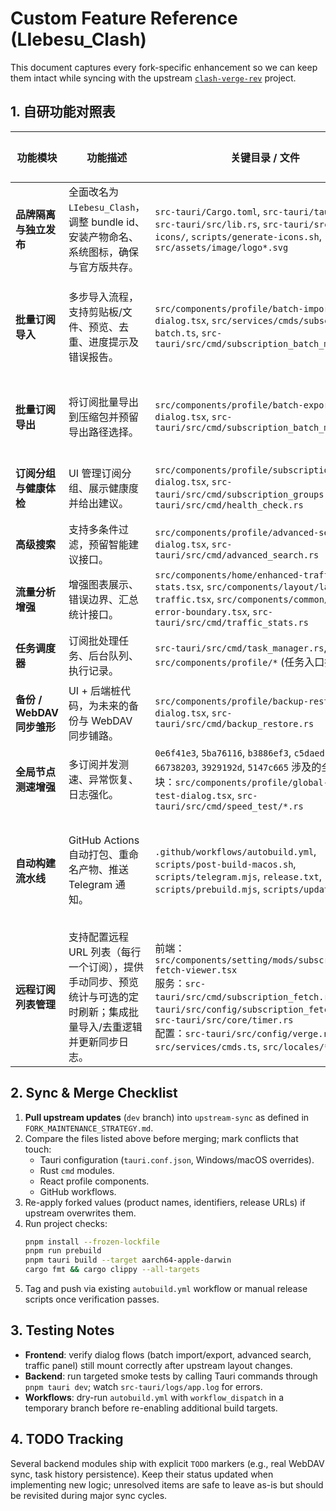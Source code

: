 # Custom Feature Reference (LIebesu_Clash)

This document captures every fork-specific enhancement so we can keep them intact while syncing with the upstream [`clash-verge-rev`](https://github.com/clash-verge-rev/clash-verge-rev) project.

## 1. 自研功能对照表

| 功能模块 | 功能描述 | 关键目录 / 文件 | 主要提交（main 分支） | 依赖条件与注意事项 |
| --- | --- | --- | --- | --- |
| **品牌隔离与独立发布** | 全面改名为 `LIebesu_Clash`，调整 bundle id、安装产物命名、系统图标，确保与官方版共存。 | `src-tauri/Cargo.toml`, `src-tauri/tauri*.json`, `src-tauri/src/lib.rs`, `src-tauri/src/main.rs`, `icons/`, `scripts/generate-icons.sh`, `src/assets/image/logo*.svg` | `59a8c099`, `920b4d17`, `3d66f8b9`, `f900b154`, `3d66f8b9` | 依赖自定义图标素材，macOS 需要 `APPLE_SIGNING_IDENTITY` 占位签名；合并 upstream 时注意保留 bundle id、`productName`、DMG 重命名脚本。 |
| **批量订阅导入** | 多步导入流程，支持剪贴板/文件、预览、去重、进度提示及错误报告。 | `src/components/profile/batch-import-dialog.tsx`, `src/services/cmds/subscription-batch.ts`, `src-tauri/src/cmd/subscription_batch_manager.rs` | `316639c7`, `94cd8bb2`, `0cc6495d`, `ab30ace5`, `62af1520`, `0db2e373`, `152d5370`, `e0bfe03c` | 前端依赖 `@tauri-apps/plugin-dialog`、`@tauri-apps/plugin-fs`；Rust 使用 `serde_yaml_ng`, `reqwest`; 需要新增 Tauri `allowlist` 权限。 |
| **批量订阅导出** | 将订阅批量导出到压缩包并预留导出路径选择。 | `src/components/profile/batch-export-dialog.tsx`, `src-tauri/src/cmd/subscription_batch_manager.rs` | `262bb097`, `62af1520`, `ab30ace5`, `0db2e373` | Rust 侧仍有 `TODO`（文件尺寸统计、节点数量限制），与导入共享 `subscription_batch_manager`；关注路径权限。 |
| **订阅分组与健康体检** | UI 管理订阅分组、展示健康度并给出建议。 | `src/components/profile/subscription-groups-dialog.tsx`, `src-tauri/src/cmd/subscription_groups.rs`, `src-tauri/src/cmd/health_check.rs` | `94cd8bb2`, `316639c7`, `8697198a`, `820f09df` | 健康度数据目前部分模拟；依赖 `dashmap`、`chrono`；未来合并时关注 upstream 对订阅结构的改动。 |
| **高级搜索** | 支持多条件过滤，预留智能建议接口。 | `src/components/profile/advanced-search-dialog.tsx`, `src-tauri/src/cmd/advanced_search.rs` | `744319db`, `94cd8bb2`, `8697198a` | Rust 端包含 `TODO`，需确认 `serde` 模型；依赖 `regex`, `serde_json`。 |
| **流量分析增强** | 增强图表展示、错误边界、汇总统计接口。 | `src/components/home/enhanced-traffic-stats.tsx`, `src/components/layout/layout-traffic.tsx`, `src/components/common/traffic-error-boundary.tsx`, `src-tauri/src/cmd/traffic_stats.rs` | `94cd8bb2`, `820f09df`, `200555bf`, `8697198a` | Rust 指标采集尚未完整实现；与 upstream UI 合并时确保组件仍然引用增强版钩子。 |
| **任务调度器** | 订阅批处理任务、后台队列、执行记录。 | `src-tauri/src/cmd/task_manager.rs`, `src/components/profile/*` (任务入口按钮) | `316639c7`, `8697198a`, `820f09df`, `b169f68c` | 依赖 `delay_timer`, `dashmap`, `tokio`；当前持久化为 `TODO`。 |
| **备份 / WebDAV 同步雏形** | UI + 后端桩代码，为未来的备份与 WebDAV 同步铺路。 | `src/components/profile/backup-restore-dialog.tsx`, `src-tauri/src/cmd/backup_restore.rs` | `744319db`, `dc6279a1`, `8697198a` | 仍未接入压缩与网络逻辑；需要系统读写权限及 WebDAV 凭据配置。 |
| **全局节点测速增强** | 多订阅并发测速、异常恢复、日志强化。 | `0e6f41e3`, `5ba76116`, `b3886ef3`, `c5daedc2`, `66738203`, `3929192d`, `5147c665` 涉及的全部子模块：`src/components/profile/global-speed-test-dialog.tsx`, `src-tauri/src/cmd/speed_test/*.rs` | 详见提交 `0e6f41e3` 至 `5147c665` 序列 | Rust 依赖 `tokio`, `reqwest`, `dashmap`；涉及 Mihomo 内核调用，升级 upstream 内核时需逐条验证。 |
| **自动构建流水线** | GitHub Actions 自动打包、重命名产物、推送 Telegram 通知。 | `.github/workflows/autobuild.yml`, `scripts/post-build-macos.sh`, `scripts/telegram.mjs`, `release.txt`, `scripts/prebuild.mjs`, `scripts/updatelog.mjs` | `3dde7215`, `31fb71fb`, `6e50fdb4`, `ffeeeab6`, `e23822b9`, `a2aefc21`, `29f4b164`, `1da3c21e`, `e84ccf79` | 依赖 `pnpm`, `tauri-cli`, `gh` CLI、Telegram 机器人 token；默认仅构建 macOS ARM64，若恢复 Windows/Linux 需同步脚本。 |
| **远程订阅列表管理** | 支持配置远程 URL 列表（每行一个订阅），提供手动同步、预览统计与可选的定时刷新；集成批量导入/去重逻辑并更新同步日志。 | 前端：`src/components/setting/mods/subscription-fetch-viewer.tsx`<br>服务：`src-tauri/src/cmd/subscription_fetch.rs`, `src-tauri/src/config/subscription_fetch.rs`, `src-tauri/src/core/timer.rs`<br>配置：`src-tauri/src/config/verge.rs`, `src/services/cmds.ts`, `src/locales/*.json` | `待补录` | 依赖 `reqwest` 网络访问（已存在），复用 `batch_import` 校验；定时任务使用 `remote-fetch-*` 自定义 UID，需确保定时器刷新逻辑在同步 upstream 时保留。 |

## 2. Sync & Merge Checklist

1. **Pull upstream updates** (`dev` branch) into `upstream-sync` as defined in `FORK_MAINTENANCE_STRATEGY.md`.
2. Compare the files listed above before merging; mark conflicts that touch:
   - Tauri configuration (`tauri.conf.json`, Windows/macOS overrides).
   - Rust `cmd` modules.
   - React profile components.
   - GitHub workflows.
3. Re-apply forked values (product names, identifiers, release URLs) if upstream overwrites them.
4. Run project checks:
   ```bash
   pnpm install --frozen-lockfile
   pnpm run prebuild
   pnpm tauri build --target aarch64-apple-darwin
   cargo fmt && cargo clippy --all-targets
   ```
5. Tag and push via existing `autobuild.yml` workflow or manual release scripts once verification passes.

## 3. Testing Notes

- **Frontend**: verify dialog flows (batch import/export, advanced search, traffic panel) still mount correctly after upstream layout changes.
- **Backend**: run targeted smoke tests by calling Tauri commands through `pnpm tauri dev`; watch `src-tauri/logs/app.log` for errors.
- **Workflows**: dry-run `autobuild.yml` with `workflow_dispatch` in a temporary branch before re-enabling additional build targets.

## 4. TODO Tracking

Several backend modules ship with explicit `TODO` markers (e.g., real WebDAV sync, task history persistence). Keep their status updated when implementing new logic; unresolved items are safe to leave as-is but should be revisited during major sync cycles.


